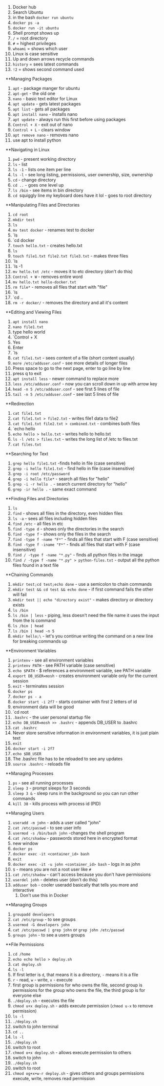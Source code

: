 1. Docker hub
2. Search Ubuntu
3. in the bash `docker run ubuntu`
4. `docker ps -a`
5. `docker run -it ubuntu`
6. Shell prompt shows up
7. `/` = root directory
8. `#` = highest privileges
9. `whoami` = shows which user
10. Linux is case sensitive
11. Up and down arrows recycle commands 
12. `history` = sees latest commands
13. `!2` = shows second command used

**Managing Packages
1. `apt` - package manger for ubuntu
2. `apt-get` - the old one
3. `nano` - basic text editor for Linux
4. `apt update` - gets latest packages
5. `apt list` - gets all packages
6. `apt install nano` - installs nano
7. `apt update` - always run this first before using packages
8. `Control + X` - exit out of nano
9. `Control + L` - clears window
10. `apt remove nano` - removes nano
11. use apt to install python

**Navigating in Linux
1. `pwd` - present working directory
2. `ls` - list
3. `ls -1` - lists one item per line
4. `ls -l` - see long listing, permissions, user ownership, size, ownership
5. `cd` - change directory
6. `cd ..` - goes one level up
7. `ls /bin` - see items in bin directory
8. `cd `squiggly line my keyboard does have it lol - goes to root directory

**Manipulating Files and Directories
1. `cd root` 
2. `mkdir test`
3. `ls`
4. `mv test docker` - renames test to docker
5. `ls
6. `cd docker
7. `touch hello.txt` - creates hello.txt
8. `ls`
9. `touch file1.txt file2.txt file3.txt` - makes three files
10. `ls
11. `ls -1
12. `mv hello.txt /etc` - moves it to etc directory (don't do this)
13. `Control + W` - removes entire word
14. `mv hello.txt hello-docker.txt`
15. `rm file*` - removes all files that start with "file"
16. `ls
17. `cd ..
18. `rm -r docker/` - removes the directory and all it's content

**Editing and Viewing Files
1. `apt install nano`
2. `nano file1.txt`
3. type hello world
4. `Control + X
5. Yes
6. Enter
7. `ls
8. `cat file1.txt` - sees content of a file (short content usually)
9. `more /etc/adduser.conf` - see more details of longer files
10. Press space to go to the next page, enter to go line by line
11. press q to exit
12. `apt install less` - newer command to replace more
13. `less /etc/adduser.conf` - now you can scroll down in up with arrow key
14. `head -n 5 /etc/adduser.conf` - see first 5 lines of file
15. `tail -n 5 /etc/adduser.conf` - see last 5 lines of file

**Redirection
1. `cat file1.txt`
2. `cat file1.txt > file2.txt` - writes file1 data to file2
3. `cat file1.txt file2.txt > combined.txt` - combines both files
4. `echo hello
5. `echo hello > hello.txt` - writes hello to hello.txt
6. `ls -l /etc > files.txt` - writes the long list of /etc to files.txt
7. `cat files.txt`

**Searching for Text
1. `grep hello file1.txt` -finds hello in file (case sensitive)
2. `grep -i hello file1.txt` - find hello in file (case insensitive)
3. `grep -i root /etc/password`
4. `grep -i hello file*` - search all files for "hello"
5. `grep -i -r hello .` - search current directory for "hello"
6. `grep -ir hello .` - same exact command

**Finding Files and Directories
1. `ls`
2. `find` - shows all files in the directory, even hidden files
3. `ls -a` - sees all files including hidden files
4. `find /etc` - all files in etc
5. `find -type d` - shows only the directories in the search
6. `find -type f` - shows only the files in the search 
7. `find -type f -name "F*"` - finds all files that start with F (case sensitive)
8. `find -type f -iname "F*"` - finds all files that start with F (case insensitive)
9. `find / -type f -name "*.py"` - finds all python files in the image
10. `find / -type f -name "*.py" > python-files.txt` - output all the python files found in a text file 

**Chaining Commands
1. `mkdir test;cd test;echo done` - use a semicolon to chain commands
2. `mkdir test && cd test && echo done` - if first command fails the other will fail
3. `mkdir test || echo "directory exist"` - makes directory or directory exists
4. `ls /bin`
5. `ls /bin | less` - piping, less doesn't need the file name it uses the input from the ls command 
6. `ls /bin | head`
7. `ls /bin | head -n 5` 
8. `mkdir hello;\` - let's you continue writing the command on a new line for breaking commands up 

**Environment Variables
1. `printenv` - see all environment variables
2. `printenv PATH` - see PATH variable (case sensitive)
3. `echo $PATH` - $ references a environment variable, see PATH variable
4. `export DB_USER=mosh` - creates environment variable only for the current session
5. `exit` - terminates session
6. `docker ps`
7. `docker ps - a`
8. `docker start -i 2f7` - starts container with first 2 letters of id
9. environment data will be good
10. `cd root
11. `.bashrc` - the user personal startup file
12. `echo DB_USER=mosh >> .bashrc` - appends DB_USER to .bashrc
13. `cat .bashrc` 
14. Never store sensitive information in environment variables, it is just plain text 
15. `exit`
16. `docker start -i 2f7`
17. `echo $DB_USER`
18. The .bashrc file has to be reloaded to see any updates
19. `source .bashrc` - reloads file

**Managing Processes
1. `ps` - see all running processes
2. `sleep 3` - prompt sleeps for 3 seconds
3. `sleep 3 &` - sleep runs in the background so you can run other commands
4. `kill 38` - kills process with process id (PID)

**Managing Users
1. `useradd -m john` - adds a user called "john"
2. `cat /etc/passwd` - to see user info
3. `usermod -s /bin/bash john` -changes the shell program
4. `cat /etc/shadow` - passwords stored here in encrypted format
5. new window
6. `docker ps` 
7. `docker exec -it <container_id> bash`
8. `exit`
9. `docker exec -it -u john <container_id> bash` - logs in as john
10. `$` - means you are not a root user like `#`
11. `cat /etc/shadow` - can't access because you don't have permissions
12. `userdel johh` - deletes user (don't do this)
13. `adduser bob` - cooler useradd basically that tells you more and interactive
	1. Don't use this in Docker

**Managing Groups
1. `groupadd developers`
2. `cat /etc/group` - to see groups
3. `usermod -G developers john`
4. `cat /etc/passwd | grep john` or `grep john /etc/passwd`
5. `groups john` - to see a users groups

**File Permissions
1. `cd /home`
2. `echo echo hello > deploy.sh`
3. `cat deploy.sh`
4. `ls -l`
5. If first letter is `d`, that means it is a directory, `-` means it is a file
6. `r` - read, `w` - write, `x` - execute
7. first group is permissions for who owns the file,  second group is permissions for the group who owns the file, the third group is for everyone else 
8. `./deploy.sh` - executes the file
9. `chmod u+x deploy.sh` - adds execute permission (`chmod u-x` to remove permission)
10. `ls -l`
11. `./deploy.sh`
12. switch to john terminal
13. `cd ..`
14. `ls -l` 
15. `./deploy.sh`
16. switch to root
17. `chmod o+x deploy.sh` - allows execute permission to others
18. switch to john
19. `./deploy.sh`
20. switch to root
21. `chmod og+x+w-r deploy.sh` - gives others and groups permissions execute, write, removes read permission